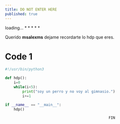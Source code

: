 ```yaml
---
title: DO NOT ENTER HERE
published: true
---
```


loading...
*
*
*
*
*

Querido **msalexms** dejame recordarte lo hdp que eres.


# [](#header-1)Code 1

```python
#!/usr/bin/python3

def hdp():
    i=0
    while(i<5):
        print("soy un perro y no voy al gimnasio.")
        i+=1

if __name__ == "__main__":
    hdp()
```
```
                                                FIN
```
